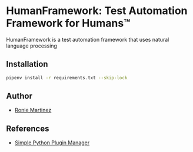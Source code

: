 # HumanFramework: Test Automation Framework for Humans™

HumanFramework is a test automation framework that uses natural language processing

## Installation

```bash
pipenv install -r requirements.txt --skip-lock
```

## Author

- [Ronie Martinez](mailto:ronmarti18@gmail.com)

## References

- [Simple Python Plugin Manager](https://gist.github.com/mepcotterell/6004997)
